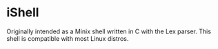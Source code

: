# iShell
Originally intended as a Minix shell written in C with the Lex parser. This shell is compatible with most Linux distros. 
